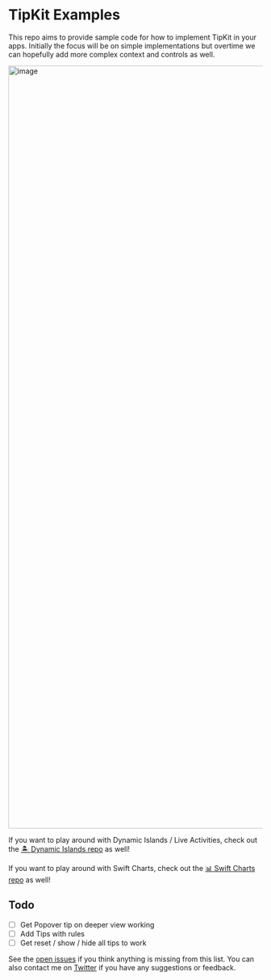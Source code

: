 # TipKit Examples
This repo aims to provide sample code for how to implement TipKit in your apps. Initially the focus will be on simple implementations but overtime we can hopefully add more complex context and controls as well.

<img width="1512" alt="image" src="https://github.com/jordibruin/TipKit-Examples/assets/170948/fc4d7041-5a7d-4e13-816e-69e6915c5f3b">

If you want to play around with Dynamic Islands / Live Activities, check out the [🏝 Dynamic Islands repo](https://github.com/jordibruin/Dynamic-Islands) as well!

If you want to play around with Swift Charts, check out the [📊 Swift Charts repo](https://github.com/jordibruin/Swift-Charts-Examples) as well!

## Todo
- [ ] Get Popover tip on deeper view working
- [ ] Add Tips with rules
- [ ] Get reset / show / hide all tips to work

See the [open issues](https://github.com/jordibruin/TipKit-Examples/issues) if you think anything is missing from this list. You can also contact me on [Twitter](https://www.twitter.com/jordibruin) if you have any suggestions or feedback.


